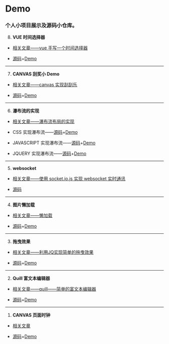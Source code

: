 # Demo

### **个人小项目展示及源码小仓库。**

8. **VUE 时间选择器**
- [相关文章——vue 手写一个时间选择器](https://juejin.im/post/5b62b0cfe51d453489494efb)
  
- [源码](./datepicker/Datepicker.vue)+[Demo](https://zxpsuper.github.io/Demo/datepicker/index.html)
---
7. **CANVAS 刮奖小 Demo**
- [相关文章——canvas 实现刮刮乐](https://blog.csdn.net/weixin_38788347/article/details/78239704)
  
- [源码](./guajiang/index.html)+[Demo](https://zxpsuper.github.io/Demo/guajiang/index.html)
---
6. **瀑布流的实现**
- [相关文章——瀑布流布局的实现](https://blog.csdn.net/weixin_38788347/article/details/78390064)

- CSS 实现瀑布流——[源码](./waterflow/waterfallcss.html)+[Demo](https://zxpsuper.github.io/Demo/waterflow/waterfallcss.html)

- JAVASCRIPT 实现瀑布流——[源码](./waterflow/waterfalljs.html)+[Demo](https://zxpsuper.github.io/Demo/waterflow/waterfalljs.html)

- JQUERY 实现瀑布流——[源码](./waterflow/waterfalljq.html)+[Demo](https://zxpsuper.github.io/Demo/waterflow/waterfalljq.html)
---
5. **websocket**

- [相关文章——使用 socket.io.js 实现 websocket 实时通讯](https://blog.csdn.net/weixin_38788347/article/details/79726992)
  
- [源码](./websocket/)
---
4. **图片懒加载**
- [相关文章——懒加载](https://blog.csdn.net/weixin_38788347/article/details/78217372)
  
- [源码](./lazyload.html)+[Demo](https://zxpsuper.github.io/Demo/lazyload.html)
---
3. **拖曳效果**
- [相关文章——利用JQ实现简单的拖曳效果](https://blog.csdn.net/weixin_38788347/article/details/78273565)
  
- [源码](./drag.html)+[Demo](https://zxpsuper.github.io/Demo/drag.html)
---
2. **Quill 富文本编辑器**
- [相关文章——quill——简单的富文本编辑器](https://blog.csdn.net/weixin_38788347/article/details/78249433)
  
- [源码](./quill.html)+[Demo](https://zxpsuper.github.io/Demo/quill.html)
---
1. **CANVAS 页面时钟**
- [相关文章](https://blog.csdn.net/weixin_38788347/article/details/78239704)
  
- [源码](./watch.html)+[Demo](https://zxpsuper.github.io/Demo/watch.html)